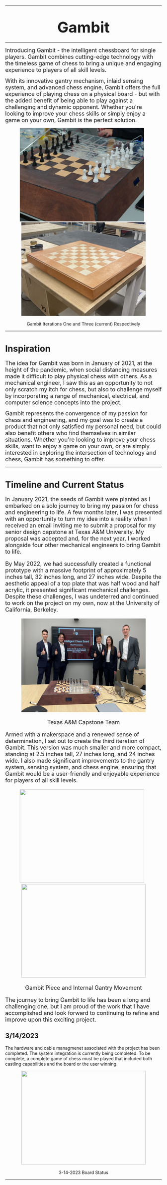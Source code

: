 ___

# <center><font size='8'>**Gambit**</font> </center>
---

<font size='4'> Introducing Gambit - the intelligent chessboard for single players. Gambit combines cutting-edge technology with the timeless game of chess to bring a unique and engaging experience to players of all skill levels.

With its innovative gantry mechanism, inlaid sensing system, and advanced chess engine, Gambit offers the full experience of playing chess on a physical board - but with the added benefit of being able to play against a challenging and dynamic opponent. Whether you're looking to improve your chess skills or simply enjoy a game on your own, Gambit is the perfect solution. </font>

<p align='center'>
    <img src="images/gambitChessboard.jpg" width="400" height="300" style="margin-right: 10px;">
    <img src="images/gambit_new.jpg" width="400" height="300" >
</p>
<p align = 'center'>
Gambit Iterations One and Three (current) Respectively
<p/>


___

# **Inspiration**

<font size='4'> The idea for Gambit was born in January of 2021, at the height of the pandemic, when social distancing measures made it difficult to play physical chess with others. As a mechanical engineer, I saw this as an opportunity to not only scratch my itch for chess, but also to challenge myself by incorporating a range of mechanical, electrical, and computer science concepts into the project.

Gambit represents the convergence of my passion for chess and engineering, and my goal was to create a product that not only satisfied my personal need, but could also benefit others who find themselves in similar situations. Whether you're looking to improve your chess skills, want to enjoy a game on your own, or are simply interested in exploring the intersection of technology and chess, Gambit has something to offer. </font>

___

# **Timeline and Current Status** 

<font size='4'> 
In January 2021, the seeds of Gambit were planted as I embarked on a solo journey to bring my passion for chess and engineering to life. A few months later, I was presented with an opportunity to turn my idea into a reality when I received an email inviting me to submit a proposal for my senior design capstone at Texas A&M University. My proposal was accepted and, for the next year, I worked alongside four other mechanical engineers to bring Gambit to life.

By May 2022, we had successfully created a functional prototype with a massive footprint of approximately 5 inches tall, 32 inches long, and 27 inches wide. Despite the aesthetic appeal of a top plate that was half wood and half acrylic, it presented significant mechanical challenges. Despite these challenges, I was undeterred and continued to work on the project on my own, now at the University of California, Berkeley.


<p align = 'center'>
<img src="images/Team.jpg" width="400" height="300">
<p/>
<p align = 'center'>
Texas A&M Capstone Team
<p/>

Armed with a makerspace and a renewed sense of determination, I set out to create the third iteration of Gambit. This version was much smaller and more compact, standing at 2.5 inches tall, 27 inches long, and 24 inches wide. I also made significant improvements to the gantry system, sensing system, and chess engine, ensuring that Gambit would be a user-friendly and enjoyable experience for players of all skill levels. 

<p align='center'>
    <img src="images/piece_moving.gif" width="400" height="300" style="margin-right: 10px;">
    <img src="images/gantry_move.gif" width="400" height="300" >
</p>
<p align = 'center'>
Gambit Piece and Internal Gantry Movement
<p/>

The journey to bring Gambit to life has been a long and challenging one, but I am proud of the work that I have accomplished and look forward to continuing to refine and improve upon this exciting project.

</font>

## 3/14/2023

The hardware and cable managmenet associated with the project has been completed. The system integration is currently being completed. To be complete, a complete game of chess must be played that included both castling capabilities and the board or the user winning. 

<p align = 'center'>
<img src="images/3-14Board.JPG" width="400" height="300">
<p/>
<p align = 'center'>
3-14-2023 Board Status
<p/>

___
